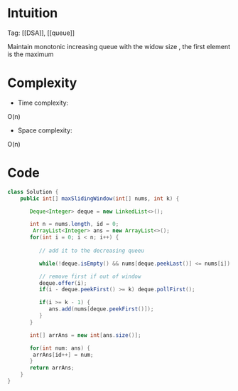 # Intuition
Tag: [[DSA]], [[queue]]



Maintain monotonic increasing queue with the widow size , the first element is the maximum

# Complexity

- Time complexity:

O(n)

- Space complexity:

O(n)

# Code

```java
class Solution {
    public int[] maxSlidingWindow(int[] nums, int k) {

       Deque<Integer> deque = new LinkedList<>();

       int n = nums.length, id = 0;
        ArrayList<Integer> ans = new ArrayList<>();
       for(int i = 0; i < n; i++) {
          
          // add it to the decreasing queeu

          while(!deque.isEmpty() && nums[deque.peekLast()] <= nums[i]) deque.pollLast();

          // remove first if out of window
          deque.offer(i);
          if(i - deque.peekFirst() >= k) deque.pollFirst();

          if(i >= k - 1) {
             ans.add(nums[deque.peekFirst()]);
          }
       } 

       int[] arrAns = new int[ans.size()];

       for(int num: ans) {
        arrAns[id++] = num;
       }
       return arrAns;
    }
}
```